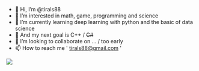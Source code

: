 - 👋 Hi, I’m @tirals88
- 👀 I’m interested in math, game, programming and science
- 🌱 I’m currently learning deep learning with python and the basic of data science
- 🐼 And my next goal is C++ / ~~C#~~
- 💞️ I’m looking to collaborate on ... / too early
- 📫 How to reach me ' tirals88@gmail.com ' 
<a href="https://velog.io/@tirals88">
  <img src="https://img.shields.io/badge/My velog-11B48A?style=flat-square&logo=Vimeo&logoColor=white"/>
</a>
